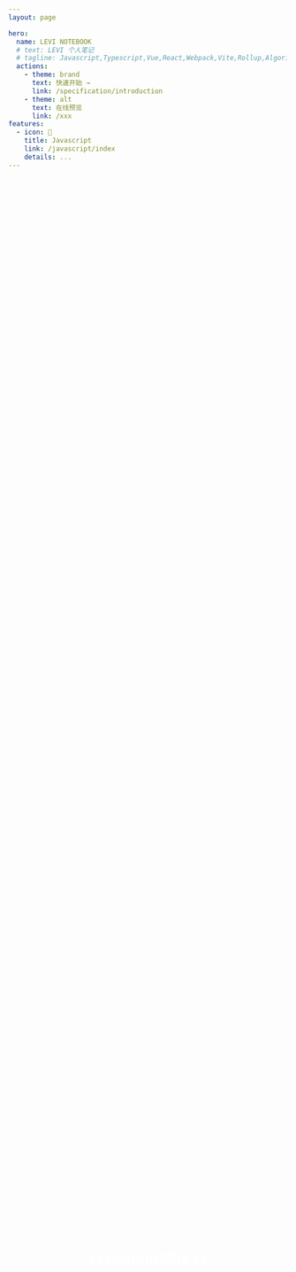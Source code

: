 ```yaml
---
layout: page

hero:
  name: LEVI NOTEBOOK
  # text: LEVI 个人笔记
  # tagline: Javascript,Typescript,Vue,React,Webpack,Vite,Rollup,Algorithm,Links,etc...
  actions:
    - theme: brand
      text: 快速开始 →
      link: /specification/introduction
    - theme: alt
      text: 在线预览
      link: /xxx
features:
  - icon: 🎌
    title: Javascript
    link: /javascript/index
    details: ...
---
```


<script setup>
import { VPTeamMembers } from 'vitepress/theme'
import { useRouter } from 'vitepress'

// segmentfault 图标
const SF_SVG = `<svg xmlns="http://www.w3.org/2000/svg" xmlns:xlink="http://www.w3.org/1999/xlink" version="1.1" id="Layer_1" x="0px" y="0px" width="32px" height="32px" viewBox="0 0 32 32" enable-background="new 0 0 32 32" xml:space="preserve">  <image id="image0" width="32" height="32" x="0" y="0" href="data:image/png;base64,iVBORw0KGgoAAAANSUhEUgAAACAAAAAgCAMAAABEpIrGAAAABGdBTUEAALGPC/xhBQAAACBjSFJN AAB6JgAAgIQAAPoAAACA6AAAdTAAAOpgAAA6mAAAF3CculE8AAABUFBMVEUAml4AmmEAmmEKnWch p3UOn2kBmmFavZja8Oj////k9O6X1b5xxqfW7uUXo2/1+/h8y61Kt46h2cRAs4hwxqYfpnRyx6eA zLD9/v16yqz+/v4Vom5dvpqQ07p3yapYvJcRoGspqnqJ0LUoqXkrq3sCmmIFm2SU1Lz2+/mx4M4y rX9qw6IPn2qe2MJZvZhtxaQNn2k9sobp9vGp3Mmy4M/h8+zY7+ZvxaXz+vdUu5VLt48gpnQdpXIi p3Z+y68QoGpuxaVTupTZ7+dev5sJnWYDm2IHnGXX7+bx+faS07smqXj4/PpnwqB0x6gGnGTn9fBH tox2yKoInWVVu5XM6t+75NR4yavJ6d2u3swsq3yj2sXj8+0LnmeP0rk2r4L6/fuv383r9/L0+vgw rX4+sofV7uTs9/NNuJCCzbEMnmiR07q/5dfQ7OHA5tei2sVpw6LzH4wMAAAAAnRSTlNJ424rirYA AAABYktHRAnx2aXsAAAAB3RJTUUH5wIBCC0dSNbSEQAAAVFJREFUOMuFk+dbwjAQxkvAahSwCipu Uako4N64rRNB3Atx7/X/f/OuLWlTbXpfcuPX3t37JJLkIwLzSeI6EsTD3AB/oEoAyNU1lNLaOlcg SHULuQHhegNQ3IAGrDZGok1uQDMCYcEWLVCPidZsBaDNCbR3KJ1d3di1J96LLfri/QkLUAeS+tyx wSGSohVLW0CGJYfJCPNHGTCG4fjE5BSdTpAZBvgZgFPNwg/luXlC0lkFmy0EFmUGLEEmucy2WMHP ZfsWq5hZW9fMXBTDDTuwuaX33N7JWkqqnA67IWOs3B5GeXQLvFBaft9AihAcoHPolFo9Osb8Cbin 6GhOAJAzvEbm1oYIFaBwfoHHJeSv4EQdaMkOBGnuOlJWbiB/a8rCA3dM3fsH8z7wwOOTWX9+wfAV 3TduSLn4/vH59f1jTFZOgal/t/jfvAHPx+v1/H8BCaQqrGJXXckAAAAldEVYdGRhdGU6Y3JlYXRl ADIwMjMtMDItMDFUMDg6NDU6MjkrMDA6MDA0dnXXAAAAJXRFWHRkYXRlOm1vZGlmeQAyMDIzLTAy LTAxVDA4OjQ1OjI5KzAwOjAwRSvNawAAACh0RVh0ZGF0ZTp0aW1lc3RhbXAAMjAyMy0wMi0wMVQw ODo0NToyOSswMDowMBI+7LQAAAAASUVORK5CYII="/>
</svg>`

const { go } = useRouter()

const members = [
  {
    avatar: 'https://www.github.com/sky124380729.png',
    name: 'Levi',
    title: 'Creator',
    links: [
      { icon: 'github', link: 'https://github.com/sky124380729' },
      { icon: { svg: SF_SVG }, link: 'https://segmentfault.com/u/sky124380729' }
    ]
  }
]

const columns = [
  {
    title: '关于微前端的理解与实践',
    img: '/assets/wallpapers/wallpaper0.jpeg',
    link: '/columns/micro-frontend'
  },
  {
    title: 'thinking...',
    img: '/assets/wallpapers/wallpaper1.png',
    link: ''
  },
  {
    title: 'thinking...',
    img: '/assets/wallpapers/wallpaper2.png',
    link: ''
  },
  {
    title: 'thinking...',
    img: '/assets/wallpapers/wallpaper3.png',
    link: ''
  },
]
</script>

<div class="flex mt-10">
  <n-carousel
    effect="card"
    prev-slide-style="transform: translateX(-150%) translateZ(-800px);"
    next-slide-style="transform: translateX(50%) translateZ(-800px);"
    style="height: 450px"
    show-arrow
  >
    <n-carousel-item v-for="column in columns" @click="go(column.link)" :style="{ width: '60%' }">
      <div class="carousel-img" :style="`background: url(${column.img})`">
        {{ column.title }}
      </div>
    </n-carousel-item>
  </n-carousel>
</div>

<style scoped>
.carousel-img {
  margin: 0 auto;
  width: 100%;
  height: 100%;
  object-fit: cover;
  display: flex;
  justify-content: center;
  align-items: center;
  color: #fff;
  font-weight: bold;
  font-size: 26px;
  cursor: pointer;
  background-size: 100% 100%;
}
</style>

<VPTeamMembers class="my-3" size="small" :members="members" />
